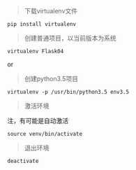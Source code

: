 > 下载virtualenv文件



```shell
pip install virtualenv
```



>  创建普通项目，以当前版本为系统

```
virtualenv Flask04
```



or



>  创建python3.5项目



```
virtualenv -p /usr/bin/python3.5 env3.5
```



> 激活环境

注，有可能是自动激活

```
source venv/bin/activate
```



> 退出环境

```
deactivate
```